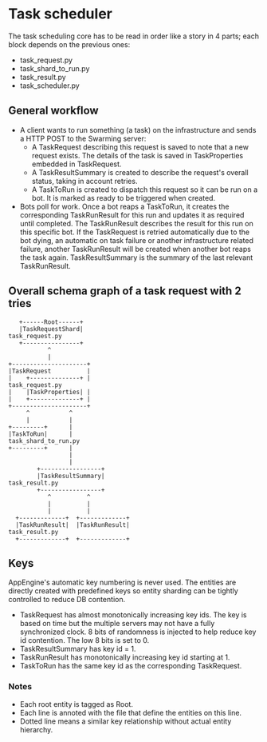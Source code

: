 # Task scheduler

The task scheduling core has to be read in order like a story in 4 parts; each
block depends on the previous ones:

* task_request.py
* task_shard_to_run.py
* task_result.py
* task_scheduler.py


## General workflow

* A client wants to run something (a task) on the infrastructure and sends a
  HTTP POST to the Swarming server:
  * A TaskRequest describing this request is saved to note that a new request
    exists. The details of the task is saved in TaskProperties embedded in
    TaskRequest.
  * A TaskResultSummary is created to describe the request's overall status,
    taking in account retries.
  * A TaskToRun is created to dispatch this request so it can be run on a
    bot. It is marked as ready to be triggered when created.
* Bots poll for work. Once a bot reaps a TaskToRun, it creates the corresponding
  TaskRunResult for this run and updates it as required until completed. The
  TaskRunResult describes the result for this run on this specific bot. If the
  TaskRequest is retried automatically due to the bot dying, an automatic on
  task failure or another infrastructure related failure, another TaskRunResult
  will be created when another bot reaps the task again. TaskResultSummary is
  the summary of the last relevant TaskRunResult.


## Overall schema graph of a task request with 2 tries

       +------Root------+
       |TaskRequestShard|                                        task_request.py
       +----------------+
               ^
               |
    +---------------------+
    |TaskRequest          |
    |    +--------------+ |                                      task_request.py
    |    |TaskProperties| |
    |    +--------------+ |
    +---------------------+
         ^           ^
         |           |
    +---------+      |
    |TaskToRun|      |                                      task_shard_to_run.py
    +---------+      |
                     |
                     |
            +-----------------+
            |TaskResultSummary|                                   task_result.py
            +-----------------+
               ^          ^
               |          |
               |          |
      +-------------+  +-------------+
      |TaskRunResult|  |TaskRunResult|                            task_result.py
      +-------------+  +-------------+


## Keys

AppEngine's automatic key numbering is never used. The entities are directly
created with predefined keys so entity sharding can be tightly controlled to
reduce DB contention.

* TaskRequest has almost monotonically increasing key ids. The key is based on
  time but the multiple servers may not have a fully synchronized clock. 8 bits
  of randomness is injected to help reduce key id contention. The low 8 bits is
  set to 0.
* TaskResultSummary has key id = 1.
* TaskRunResult has monotonically increasing key id starting at 1.
* TaskToRun has the same key id as the corresponding TaskRequest.

### Notes

* Each root entity is tagged as Root.
* Each line is annoted with the file that define the entities on this line.
* Dotted line means a similar key relationship without actual entity hierarchy.

